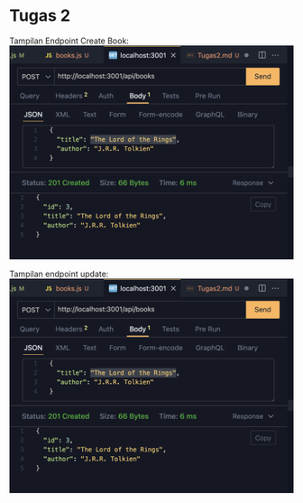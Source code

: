 # Tugas 2

Tampilan Endpoint Create Book:
![Tampilan Endpoint Create](ss/endpoin_create.png)

Tampilan endpoint update:
![Tampilan Endpoint Create](ss/endpoin_create.png)
